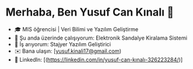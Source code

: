 # Merhaba, Ben Yusuf Can Kınalı 👋

- 🎓 MIS öğrencisi | Veri Bilimi ve Yazılım Geliştirme
- 🌱 Şu anda üzerinde çalışıyorum: Elektronik Sandalye Kiralama Sistemi
- 💼 İş arıyorum: Stajyer Yazılım Geliştirici
- ✉️ Bana ulaşın: [yusuf.kinali17@gmail.com)
- 🔗 LinkedIn: [(https://linkedin.com/in/yusuf-can-kınalı-326223284/)]

<!---
Cankinali/Cankinali is a ✨ special ✨ repository because its `README.md` (this file) appears on your GitHub profile.
You can click the Preview link to take a look at your changes.
--->
